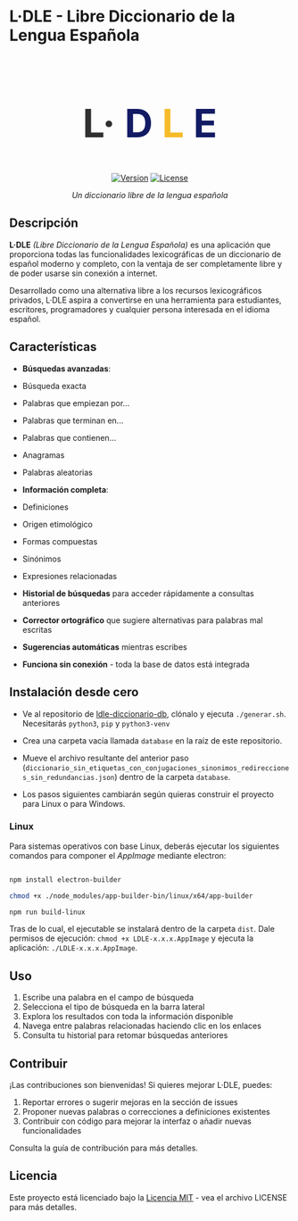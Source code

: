 # L·DLE - Libre Diccionario de la Lengua Española

<div align="center">
<h1 class="title" id="title_searching" style="font-size: 70px; letter-spacing: 0;">
    <span style="color:rgb(48, 48, 48)">L·</span>
    <span style="color:rgb(18, 27, 99);">D</span>
    <span style="color:rgb(246, 187, 40)">L</span>
    <span style="color:rgb(18, 27, 99)">E</span>
</h1>
  
[![Version](https://img.shields.io/badge/version-0.7.0-blue.svg)](https://github.com/username/ldle)
[![License](https://img.shields.io/badge/license-MIT-green.svg)](LICENSE)

*Un diccionario libre de la lengua española*
  
</div>

## Descripción

**L·DLE** *(Libre Diccionario de la Lengua Española)* es una aplicación que proporciona todas las funcionalidades lexicográficas de un diccionario de español moderno y completo, con la ventaja de ser completamente libre y de poder usarse sin conexión a internet.

Desarrollado como una alternativa libre a los recursos lexicográficos privados, L·DLE aspira a convertirse en una herramienta para estudiantes, escritores, programadores y cualquier persona interesada en el idioma español.

## Características

-  **Búsquedas avanzadas**:
  - Búsqueda exacta
  - Palabras que empiezan por...
  - Palabras que terminan en...
  - Palabras que contienen...
  - Anagramas
  - Palabras aleatorias

-  **Información completa**:
  - Definiciones
  - Origen etimológico
  - Formas compuestas
  - Sinónimos
  - Expresiones relacionadas

-  **Historial de búsquedas** para acceder rápidamente a consultas anteriores

-  **Corrector ortográfico** que sugiere alternativas para palabras mal escritas

-  **Sugerencias automáticas** mientras escribes

-  **Funciona sin conexión** - toda la base de datos está integrada

##  Instalación desde cero

- Ve al repositorio de [ldle-diccionario-db](https://github.com/hugorsz-dev/), clónalo y ejecuta `./generar.sh`. Necesitarás `python3`, `pip` y `python3-venv`

- Crea una carpeta vacía llamada `database` en la raíz de este repositorio. 

- Mueve el archivo resultante del anterior paso (`diccionario_sin_etiquetas_con_conjugaciones_sinonimos_redirecciones_sin_redundancias.json`) dentro de la carpeta `database`.

- Los pasos siguientes cambiarán según quieras construir el proyecto para Linux o para Windows. 

### Linux

Para sistemas operativos con base Linux, deberás ejecutar los siguientes comandos para componer el *AppImage* mediante electron: 

``` bash

npm install electron-builder

chmod +x ./node_modules/app-builder-bin/linux/x64/app-builder

npm run build-linux

```

Tras de lo cual, el ejecutable se instalará dentro de la carpeta `dist`. Dale permisos de ejecución: `chmod +x LDLE-x.x.x.AppImage` y ejecuta la aplicación: `./LDLE-x.x.x.AppImage`.

## Uso

1. Escribe una palabra en el campo de búsqueda
2. Selecciona el tipo de búsqueda en la barra lateral
3. Explora los resultados con toda la información disponible
4. Navega entre palabras relacionadas haciendo clic en los enlaces
5. Consulta tu historial para retomar búsquedas anteriores

## Contribuir

¡Las contribuciones son bienvenidas! Si quieres mejorar L·DLE, puedes:

1. Reportar errores o sugerir mejoras en la sección de issues
2. Proponer nuevas palabras o correcciones a definiciones existentes
3. Contribuir con código para mejorar la interfaz o añadir nuevas funcionalidades

Consulta la guía de contribución para más detalles.

## Licencia

Este proyecto está licenciado bajo la [Licencia MIT](LICENSE) - vea el archivo LICENSE para más detalles.

